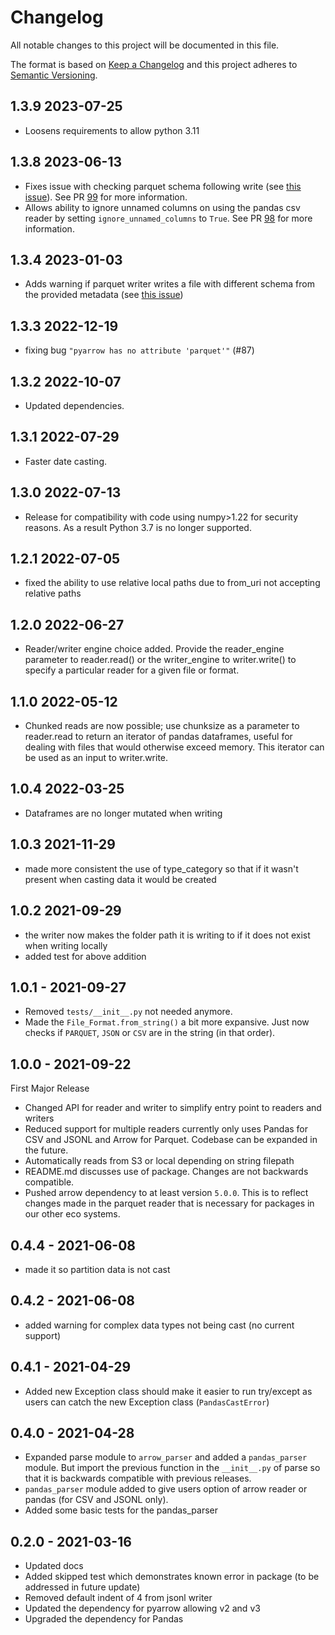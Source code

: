 # Changelog
All notable changes to this project will be documented in this file.

The format is based on [Keep a Changelog](http://keepachangelog.com/en/1.0.0/)
and this project adheres to [Semantic Versioning](http://semver.org/spec/v2.0.0.html).


## 1.3.9 2023-07-25

- Loosens requirements to allow python 3.11

## 1.3.8 2023-06-13

- Fixes issue with checking parquet schema following write
  (see [this issue](https://github.com/moj-analytical-services/mojap-arrow-pd-parser/issues/96)). See PR [99](https://github.com/moj-analytical-services/mojap-arrow-pd-parser/pull/99) for more
  information.
- Allows ability to ignore unnamed columns on using the pandas csv
  reader by setting `ignore_unnamed_columns` to `True`. See PR [98](https://github.com/moj-analytical-services/mojap-arrow-pd-parser/pull/99) for more information.

## 1.3.4 2023-01-03

- Adds warning if parquet writer writes a file with different schema from the provided metadata (see [this issue](https://github.com/apache/arrow/issues/15032))
## 1.3.3 2022-12-19

- fixing bug `"pyarrow has no attribute 'parquet'"` (#87)
## 1.3.2 2022-10-07
- Updated dependencies.

## 1.3.1 2022-07-29
- Faster date casting.

## 1.3.0 2022-07-13
- Release for compatibility with code using numpy>1.22 for security reasons. As a result Python 3.7 is no longer supported.

## 1.2.1 2022-07-05
- fixed the ability to use relative local paths due to from_uri not accepting relative paths

## 1.2.0 2022-06-27
- Reader/writer engine choice added. Provide the reader_engine parameter to reader.read() or the writer_engine to writer.write() to specify a particular reader for a given file or format.

## 1.1.0 2022-05-12
- Chunked reads are now possible; use chunksize as a parameter to reader.read to return an iterator of pandas dataframes, useful for dealing with files that would otherwise exceed memory. This iterator can be used as an input to writer.write.

## 1.0.4 2022-03-25
- Dataframes are no longer mutated when writing

## 1.0.3 2021-11-29
- made more consistent the use of type_category so that if it wasn't present when casting data it would be created

## 1.0.2 2021-09-29
- the writer now makes the folder path it is writing to if it does not exist when writing locally
- added test for above addition

## 1.0.1 - 2021-09-27

- Removed `tests/__init__.py` not needed anymore.
- Made the `File_Format.from_string()` a bit more expansive. Just now checks if `PARQUET`, `JSON` or `CSV` are in the string (in that order).

## 1.0.0 - 2021-09-22

First Major Release

- Changed API for reader and writer to simplify entry point to readers and writers
- Reduced support for multiple readers currently only uses Pandas for CSV and JSONL and Arrow for Parquet. Codebase can be expanded in the future.
- Automatically reads from S3 or local depending on string filepath
- README.md discusses use of package. Changes are not backwards compatible.
- Pushed arrow dependency to at least version `5.0.0`. This is to reflect changes made in the parquet reader that is necessary for packages in our other eco systems.

## 0.4.4 - 2021-06-08

- made it so partition data is not cast

## 0.4.2 - 2021-06-08

- added warning for complex data types not being cast (no current support)

## 0.4.1 - 2021-04-29

- Added new Exception class should make it easier to run try/except as users can catch the new Exception class (`PandasCastError`)

## 0.4.0 - 2021-04-28

- Expanded parse module to `arrow_parser` and added a `pandas_parser` module. But import the previous function in the `__init__.py` of parse so that it is backwards compatible with previous releases.
- `pandas_parser` module added to give users option of arrow reader or pandas (for CSV and JSONL only).
- Added some basic tests for the pandas_parser

## 0.2.0 - 2021-03-16

- Updated docs
- Added skipped test which demonstrates known error in package (to be addressed in future update)
- Removed default indent of 4 from jsonl writer
- Updated the dependency for pyarrow allowing v2 and v3
- Upgraded the dependency for Pandas
